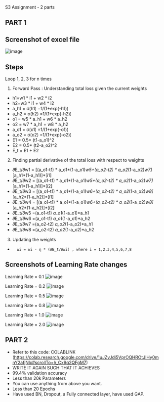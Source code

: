 S3 Assignment - 2 parts

PART 1
------
Screenshot of excel file
-----------------------
![image](https://user-images.githubusercontent.com/10797988/212402042-d6e219ae-abf7-4eb3-b370-4a3a5ade6f79.png)

Steps
--------
Loop 1, 2, 3 for n times
1. Forward Pass : Understanding total loss given the current weights
		
- h1=w1 * i1 + w2 * i2			
- h2=w3 * i1 + w4 * i2			
- a_h1 = σ(h1) =1/(1+exp(-h1))			
- a_h2 = σ(h2) =1/(1+exp(-h2))			
- o1 = w5 * a_h1 + w6 * a_h2 			
- o2 = w7 * a_h1 + w8 * a_h2 			
- a_o1 = σ(o1) =1/(1+exp(-o1))			
- a_o2 = σ(o2) =1/(1+exp(-o2))			
- E1 = 0.5* (t1-a_o1)^2			
- E2 = 0.5* (t2-a_o2)^2			
- E_t = E1 + E2			

2. Finding partial derivative of the total loss with respect to weights
- 𝜕E_t/𝜕w1 = [(a_o1-t1) * a_o1*(1-a_o1)*w5+(a_o2-t2) * a_o2*(1-a_o2)*w7]*[a_h1*(1-a_h1)]*[i1]
- 𝜕E_t/𝜕w2 = [(a_o1-t1) * a_o1*(1-a_o1)*w5+(a_o2-t2) * a_o2*(1-a_o2)*w7]*[a_h1*(1-a_h1)]*[i2]
- 𝜕E_t/𝜕w3 = [(a_o1-t1) * a_o1*(1-a_o1)*w6+(a_o2-t2) * a_o2*(1-a_o2)*w8]*[a_h2*(1-a_h2)]*[i1]
- 𝜕E_t/𝜕w4 = [(a_o1-t1) * a_o1*(1-a_o1)*w6+(a_o2-t2) * a_o2*(1-a_o2)*w8]*[a_h2*(1-a_h2)]*[i2]
- 𝜕E_t/𝜕w5 =(a_o1-t1) *a_o1*(1-a_o1)*a_h1
- 𝜕E_t/𝜕w6 =(a_o1-t1) *a_o1*(1-a_o1)*a_h2
- 𝜕E_t/𝜕w7 =(a_o2-t2) *a_o2*(1-a_o2)*a_h1
- 𝜕E_t/𝜕w8 =(a_o2-t2) *a_o2*(1-a_o2)*a_h2

3. Updating the weights 
-       wi = wi - η * (𝜕E_t/𝜕wi) , where i = 1,2,3,4,5,6,7,8


Screenshots of Learning Rate changes
-----------------
Learning Rate = 0.1
![image](https://user-images.githubusercontent.com/10797988/212402229-eedd7164-b65a-4a37-bc8b-c1f1953b68c9.png)

Learning Rate = 0.2
![image](https://user-images.githubusercontent.com/10797988/212402259-695bf291-1cf0-487b-b196-33fd2516c947.png)


Learning Rate = 0.5
![image](https://user-images.githubusercontent.com/10797988/212402274-94a8b91e-8978-4ba0-8610-70ed858e944c.png)


Learning Rate = 0.8
![image](https://user-images.githubusercontent.com/10797988/212402292-8f592a45-3c1a-48eb-bbd2-8a83fc36fa2d.png)

Learning Rate = 1.0
![image](https://user-images.githubusercontent.com/10797988/212402308-78b4c55e-fe12-4d7c-836d-ea14a75b0712.png)

Learning Rate = 2.0
![image](https://user-images.githubusercontent.com/10797988/212402318-a0b5226a-a242-467f-99ce-da65e4ad412e.png)



PART 2
------
- Refer to this code: COLABLINK (https://colab.research.google.com/drive/1uJZvJdi5VprOQHROtJIHy0mnY2afjNlx#scrollTo=h_Cx9q2QFgM7)
- WRITE IT AGAIN SUCH THAT IT ACHIEVES
- 99.4% validation accuracy
- Less than 20k Parameters
- You can use anything from above you want. 
- Less than 20 Epochs
- Have used BN, Dropout, a Fully connected layer, have used GAP. 
